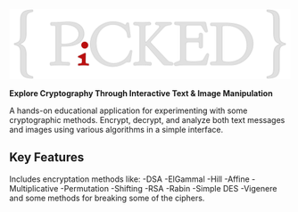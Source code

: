 ![PiCKED](name.png)

**Explore Cryptography Through Interactive Text & Image Manipulation**

A hands-on educational application for experimenting with some cryptographic methods. Encrypt, decrypt, and analyze both text messages and images using various algorithms in a simple interface.

## Key Features  
Includes encryptation methods like:
-DSA
-ElGammal
-Hill
-Affine
-Multiplicative
-Permutation
-Shifting
-RSA
-Rabin
-Simple DES
-Vigenere
and some methods for breaking some of the ciphers.
